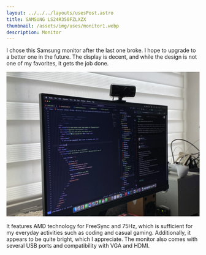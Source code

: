 ```yaml
---
layout: ../../../layouts/usesPost.astro
title: SAMSUNG LS24R350FZLXZX
thumbnail: /assets/img/uses/monitor1.webp
description: Monitor
---
```



I chose this Samsung monitor after the last one broke. I hope to upgrade to a better one in the future. The display is decent, and while the design is not one of my favorites, it gets the job done. 


![monitor4.webp](/assets/img/uses/monitor4.webp)


It features AMD technology for FreeSync and 75Hz, which is sufficient for my everyday activities such as coding and casual gaming. Additionally, it appears to be quite bright, which I appreciate. The monitor also comes with several USB ports and compatibility with VGA and HDMI.
